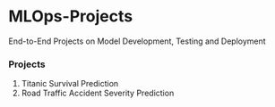# MLOps-Projects
End-to-End Projects on Model Development, Testing and Deployment

### Projects
1. Titanic Survival Prediction
2. Road Traffic Accident Severity Prediction
